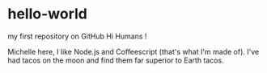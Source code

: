 # hello-world
my first repository on GitHub
Hi Humans !

Michelle here, I like Node.js and Coffeescript (that's what I'm made of).
I've had tacos on the moon and find them far superior to Earth tacos.
